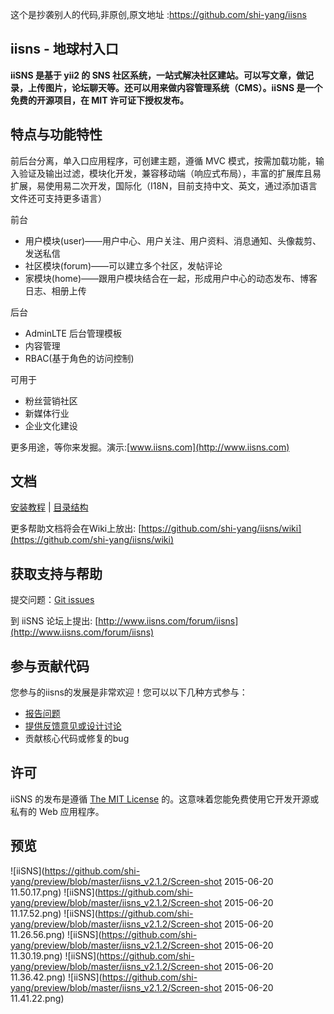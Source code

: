 
这个是抄袭别人的代码,非原创,原文地址 :https://github.com/shi-yang/iisns

iisns - 地球村入口
------------------

**iiSNS 是基于 yii2 的 SNS 社区系统，一站式解决社区建站。可以写文章，做记录，上传图片，论坛聊天等。还可以用来做内容管理系统（CMS）。iiSNS 是一个免费的开源项目，在 MIT 许可证下授权发布。**

特点与功能特性
-----
前后台分离，单入口应用程序，可创建主题，遵循 MVC 模式，按需加载功能，输入验证及输出过滤，模块化开发，兼容移动端（响应式布局），丰富的扩展库且易扩展，易使用易二次开发，国际化（I18N，目前支持中文、英文，通过添加语言文件还可支持更多语言）

前台
- 用户模块(user)——用户中心、用户关注、用户资料、消息通知、头像裁剪、发送私信
- 社区模块(forum)——可以建立多个社区，发帖评论
- 家模块(home)——跟用户模块结合在一起，形成用户中心的动态发布、博客日志、相册上传

后台
- AdminLTE 后台管理模板
- 内容管理
- RBAC(基于角色的访问控制)

可用于
- 粉丝营销社区
- 新媒体行业
- 企业文化建设

更多用途，等你来发掘。演示:[www.iisns.com](http://www.iisns.com)


文档
--------
[安装教程](https://github.com/shi-yang/iisns/wiki/iiSNS-%E5%AE%89%E8%A3%85%E6%95%99%E7%A8%8B) | 
[目录结构](https://github.com/shi-yang/iisns/wiki/iiSNS-%E7%9B%AE%E5%BD%95%E7%BB%93%E6%9E%84)

更多帮助文档将会在Wiki上放出: [https://github.com/shi-yang/iisns/wiki](https://github.com/shi-yang/iisns/wiki)

获取支持与帮助
----------
提交问题：[Git issues](https://github.com/shi-yang/iisns/issues)

到 iiSNS 论坛上提出: [http://www.iisns.com/forum/iisns](http://www.iisns.com/forum/iisns)

参与贡献代码
--------

您参与的iisns的发展是非常欢迎！您可以以下几种方式参与：

- [报告问题](https://github.com/shi-yang/iisns/issues)
- [提供反馈意见或设计讨论](http://www.iisns.com/index.php/forum/iisns)
- 贡献核心代码或修复的bug

许可
-----
iiSNS 的发布是遵循 [The MIT License](https://github.com/shi-yang/iisns/blob/master/LICENSE.md) 的。这意味着您能免费使用它开发开源或私有的 Web 应用程序。

预览
-------

![iiSNS](https://github.com/shi-yang/preview/blob/master/iisns_v2.1.2/Screen-shot 2015-06-20 11.50.17.png)
![iiSNS](https://github.com/shi-yang/preview/blob/master/iisns_v2.1.2/Screen-shot 2015-06-20 11.17.52.png)
![iiSNS](https://github.com/shi-yang/preview/blob/master/iisns_v2.1.2/Screen-shot 2015-06-20 11.26.56.png)
![iiSNS](https://github.com/shi-yang/preview/blob/master/iisns_v2.1.2/Screen-shot 2015-06-20 11.30.19.png)
![iiSNS](https://github.com/shi-yang/preview/blob/master/iisns_v2.1.2/Screen-shot 2015-06-20 11.36.42.png)
![iiSNS](https://github.com/shi-yang/preview/blob/master/iisns_v2.1.2/Screen-shot 2015-06-20 11.41.22.png)

